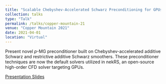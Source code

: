 ```yaml
---
title: "Scalable Chebyshev-Accelerated Schwarz Preconditioning for GPUs"
collection: talks
type: "Talk"
permalink: /talks/copper-mountain-21
venue: "Copper Mountain 2021"
date: 2021-04-01
location: "Virtual"
---
```


Present novel $p$-MG preconditioner built on Chebyshev-accelerated additive Schwarz
and restrictive additive Schwarz smoothers.
These preconditioner techniques are now the default solvers utilized in nekRS,
an open-source high-order CFD solver targeting GPUs.

[Presentation Slides](https://MalachiTimothyPhillips.github.io/files/siam-cse-21-phillips.pdf)